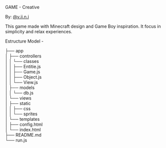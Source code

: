 GAME - Creative

By: [@v.ii.n.i](github.com/gitviini)

This game made with Minecraft design and Game Boy inspiration. It focus in simplicity and relax experiences.

Estructure Model -

├── app<br/>
│   ├── controllers<br/>
│   │   └── classes<br/>
│   │       ├── Entitie.js<br/>
│   │       ├── Game.js<br/>
│   │       ├── Object.js<br/>
│   │       └── View.js<br/>
│   ├── models<br/>
│   │   └── db.js<br/>
│   └── views<br/>
│       ├── static<br/>
│       │   ├── css<br/>
│       │   └── sprites<br/>
│       └── templates<br/>
│           ├── config.html<br/>
│           └── index.html<br/>
├── README.md<br/>
└── run.js<br/>